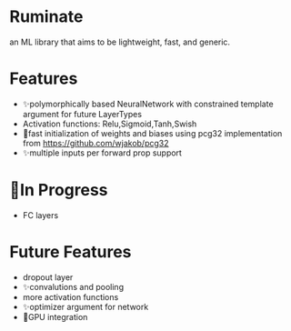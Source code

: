 # Ruminate
an ML library that aims to be lightweight, fast, and generic. 

# Features
* :sparkles:polymorphically based NeuralNetwork with constrained template argument for future LayerTypes
* Activation functions: Relu,Sigmoid,Tanh,Swish
* :racehorse:fast initialization of weights and biases using pcg32 implementation from https://github.com/wjakob/pcg32
* :sparkles:multiple inputs per forward prop support

# :construction:In Progress
* FC layers

# Future Features
* dropout layer
* :sparkles:convalutions and pooling
* more activation functions
* :sparkles:optimizer argument for network
* :racehorse:GPU integration

